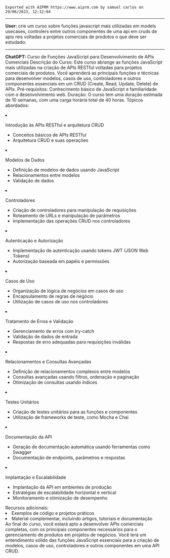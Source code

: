 ```
Exported with AIPRM https://www.aiprm.com by samuel carlos on 29/06/2023, 12:12:04
```

---


**User:**
crie um curso sobre funções javascript mais utilizadas em models usecases, controlers entre outros componentes de uma
api em cruds de apis reis voltadas a projetos comerciais de produtos o que deve ser estudado:

---

**ChatGPT:**
Curso de Funções JavaScript para Desenvolvimento de APIs Comerciais
Descrição do Curso:
Este curso abrange as funções JavaScript mais utilizadas na criação de APIs RESTful voltadas para projetos comerciais de
produtos. Você aprenderá as principais funções e técnicas para desenvolver modelos, casos de uso, controladores e outros
componentes essenciais em um CRUD (Create, Read, Update, Delete) de APIs.
Pré-requisitos:
Conhecimento básico de JavaScript e familiaridade com o desenvolvimento web.
Duração:
O curso tem uma duração estimada de 10 semanas, com uma carga horária total de 40 horas.
Tópicos abordados:
<li>
    <p>Introdução às APIs RESTful e arquitetura CRUD</p>
    <ul>
        <li>Conceitos básicos de APIs RESTful</li>
        <li>Arquitetura CRUD e suas operações</li>
    </ul>
</li>
<li>
    <p>Modelos de Dados</p>
    <ul>
        <li>Definição de modelos de dados usando JavaScript</li>
        <li>Relacionamentos entre modelos</li>
        <li>Validação de dados</li>
    </ul>
</li>
<li>
    <p>Controladores</p>
    <ul>
        <li>Criação de controladores para manipulação de requisições</li>
        <li>Roteamento de URLs e manipulação de parâmetros</li>
        <li>Implementação das operações CRUD nos controladores</li>
    </ul>
</li>
<li>
    <p>Autenticação e Autorização</p>
    <ul>
        <li>Implementação de autenticação usando tokens JWT (JSON Web Tokens)</li>
        <li>Autorização baseada em papéis e permissões</li>
    </ul>
</li>
<li>
    <p>Casos de Uso</p>
    <ul>
        <li>Organização de lógica de negócios em casos de uso</li>
        <li>Encapsulamento de regras de negócio</li>
        <li>Utilização de casos de uso nos controladores</li>
    </ul>
</li>
<li>
    <p>Tratamento de Erros e Validação</p>
    <ul>
        <li>Gerenciamento de erros com try-catch</li>
        <li>Validação de dados de entrada</li>
        <li>Respostas de erro adequadas para requisições inválidas</li>
    </ul>
</li>
<li>
    <p>Relacionamentos e Consultas Avançadas</p>
    <ul>
        <li>Definição de relacionamentos complexos entre modelos</li>
        <li>Consultas avançadas usando filtros, ordenação e paginação</li>
        <li>Otimização de consultas usando índices</li>
    </ul>
</li>
<li>
    <p>Testes Unitários</p>
    <ul>
        <li>Criação de testes unitários para as funções e componentes</li>
        <li>Utilização de frameworks de teste, como Mocha e Chai</li>
    </ul>
</li>
<li>
    <p>Documentação da API</p>
    <ul>
        <li>Geração de documentação automática usando ferramentas como Swagger</li>
        <li>Documentação de endpoints, parâmetros e respostas</li>
    </ul>
</li>
<li>
    <p>Implantação e Escalabilidade</p>
    <ul>
        <li>Implantação da API em ambientes de produção</li>
        <li>Estratégias de escalabilidade horizontal e vertical</li>
        <li>Monitoramento e otimização de desempenho</li>
    </ul>
</li>
Recursos adicionais:
<li>Exemplos de código e projetos práticos</li>
<li>Material complementar, incluindo artigos, tutoriais e documentação</li>
Ao final do curso, você estará apto a desenvolver APIs comerciais completas, com os principais componentes necessários
para o gerenciamento de produtos em projetos de negócios. Você terá um entendimento sólido das funções JavaScript
essenciais para a criação de modelos, casos de uso, controladores e outros componentes em uma API CRUD.